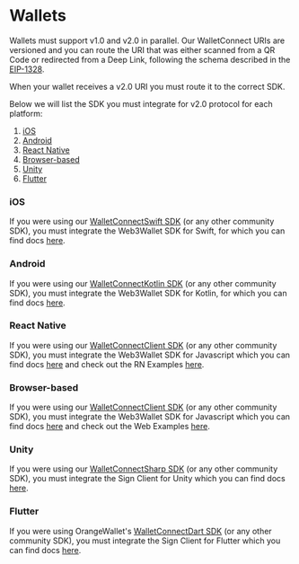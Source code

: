 # Wallets

Wallets must support v1.0 and v2.0 in parallel. Our WalletConnect URIs are versioned and you can route the URI that was either scanned from a QR Code or redirected from a Deep Link, following the schema described in the [EIP-1328](https://eips.ethereum.org/EIPS/eip-1328).

When your wallet receives a v2.0 URI you must route it to the correct SDK.

Below we will list the SDK you must integrate for v2.0 protocol for each platform:

1. [iOS](#ios)
2. [Android](#android)
3. [React Native](#react-native)
4. [Browser-based](#browser-based)
5. [Unity](#unity)
6. [Flutter](#flutter)

### iOS

If you were using our [WalletConnectSwift SDK](https://github.com/WalletConnect/WalletConnectSwift) (or any other community SDK), you must integrate the Web3Wallet SDK for Swift, for which you can find docs [here](https://docs.walletconnect.com/2.0/ios/web3wallet/installation).

### Android

If you were using our [WalletConnectKotlin SDK](https://github.com/WalletConnect/kotlin-walletconnect-lib) (or any other community SDK), you must integrate the Web3Wallet SDK for Kotlin, for which you can find docs [here](https://docs.walletconnect.com/2.0/android/web3wallet/installation).

### React Native

If you were using our [WalletConnectClient SDK](https://www.npmjs.com/package/@walletconnect/client) (or any other community SDK), you must integrate the Web3Wallet SDK for Javascript which you can find docs [here](https://docs.walletconnect.com/2.0/web/web3wallet/installation) and check out the RN Examples [here](https://github.com/WalletConnect/react-native-examples).

### Browser-based

If you were using our [WalletConnectClient SDK](https://www.npmjs.com/package/@walletconnect/client) (or any other community SDK), you must integrate the Web3Wallet SDK for Javascript which you can find docs [here](https://docs.walletconnect.com/2.0/web/web3wallet/installation) and check out the Web Examples [here](https://github.com/WalletConnect/web-examples).

### Unity

If you were using our [WalletConnectSharp SDK](https://github.com/WalletConnect/WalletConnectSharp/tree/1.0) (or any other community SDK), you must integrate the Sign Client for Unity which you can find docs [here](https://github.com/WalletConnect/WalletConnectSharp/).

### Flutter

If you were using OrangeWallet's [WalletConnectDart SDK](https://github.com/Orange-Wallet/wallet-connect-dart) (or any other community SDK), you must integrate the Sign Client for Flutter which you can find docs [here](https://github.com/Eucalyptus-Labs/wallet-connect-v2-dart).
